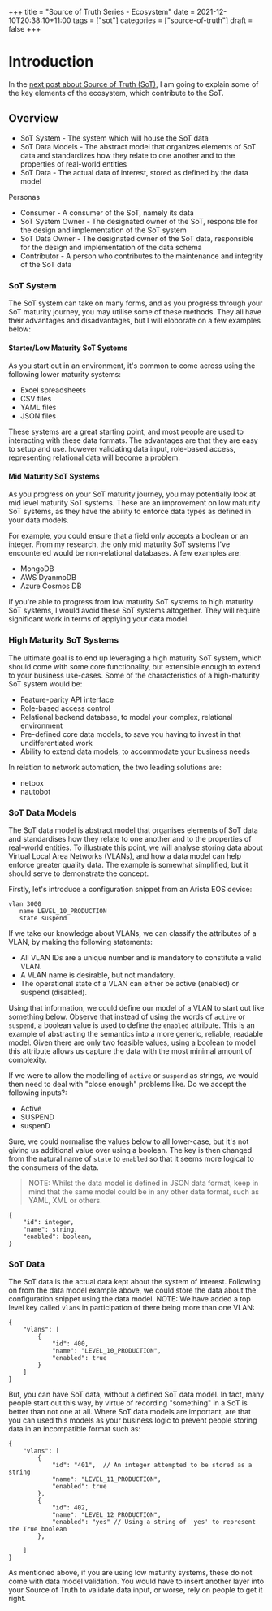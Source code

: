 +++
title = "Source of Truth Series - Ecosystem"
date = 2021-12-10T20:38:10+11:00
tags = ["sot"]
categories = ["source-of-truth"]
draft = false
+++

# Introduction

In the [next post about Source of Truth (SoT)](https://blog.danielteycheney.com/tags/sot/), I am going to explain some of the key elements of the ecosystem, which contribute to the SoT.


## Overview

- SoT System - The system which will house the SoT data
- SoT Data Models - The abstract model that organizes elements of SoT data and standardizes how they relate to one another and to the properties of real-world entities
- SoT Data - The actual data of interest, stored as defined by the data model

Personas

- Consumer - A consumer of the SoT, namely its data
- SoT System Owner - The designated owner of the SoT, responsible for the design and implementation of the SoT system
- SoT Data Owner - The designated owner of the SoT data, responsible for the design and implementation of the data schema
- Contributor - A person who contributes to the maintenance and integrity of the SoT data

### SoT System

The SoT system can take on many forms, and as you progress through your SoT maturity journey, you may utilise some of these methods. They all have their advantages and disadvantages, but I will eloborate on a few examples below:

#### Starter/Low Maturity SoT Systems

As you start out in an environment, it's common to come across using the following lower maturity systems:

- Excel spreadsheets
- CSV files
- YAML files
- JSON files

These systems are a great starting point, and most people are used to interacting with these data formats. The advantages are that they are easy to setup and use. however validating data input, role-based access, representing relational data will become a problem.

#### Mid Maturity SoT Systems

As you progress on your SoT maturity journey, you may potentially look at mid level maturity SoT systems. These are an improvement on low maturity SoT systems, as they have the ability to enforce data types as defined in your data models.

For example, you could ensure that a field only accepts a boolean or an integer. From my research, the only mid maturity SoT systems I've encountered would be non-relational databases. A few examples are:

- MongoDB
- AWS DyanmoDB
- Azure Cosmos DB

If you're able to progress from low maturity SoT systems to high maturity SoT systems, I would avoid these SoT systems altogether. They will require significant work in terms of applying your data model.

### High Maturity SoT Systems

The ultimate goal is to end up leveraging a high maturity SoT system, which should come with some core functionality, but extensible enough to extend to your business use-cases. Some of the characteristics of a high-maturity SoT system would be:

- Feature-parity API interface
- Role-based access control
- Relational backend database, to model your complex, relational environment
- Pre-defined core data models, to save you having to invest in that undifferentiated work
- Ability to extend data models, to accommodate your business needs

In relation to network automation, the two leading solutions are:

- netbox
- nautobot

### SoT Data Models

The SoT data model is abstract model that organises elements of SoT data and standardises how they relate to one another and to the properties of real-world entities. To illustrate this point, we will analyse storing data about Virtual Local Area Networks (VLANs), and how a data model can help enforce greater quality data. The example is somewhat simplified, but it should serve to demonstrate the concept.

Firstly, let's introduce a configuration snippet from an Arista EOS device:

```console
vlan 3000
   name LEVEL_10_PRODUCTION
   state suspend
```

If we take our knowledge about VLANs, we can classify the attributes of a VLAN, by making the following statements:

- All VLAN IDs are a unique number and is mandatory to constitute a valid VLAN.
- A VLAN name is desirable, but not mandatory. 
- The operational state of a VLAN can either be active (enabled) or suspend (disabled).

Using that information, we could define our model of a VLAN to start out like something below. Observe that instead of using the words of `active` or `suspend`, a boolean value is used to define the `enabled` attribute. This is an example of abstracting the semantics into a more generic, reliable, readable model. Given there are only two feasible values, using a boolean to model this attribute allows us capture the data with the most minimal amount of complexity.

If we were to allow the modelling of `active` or `suspend` as strings, we would then need to deal with "close enough" problems like. Do we accept the following inputs?:

- Active
- SUSPEND
- suspenD

Sure, we could normalise the values below to all lower-case, but it's not giving us additional value over using a boolean. The key is then changed from the natural name of `state` to `enabled` so that it seems more logical to the consumers of the data.


> NOTE: Whilst the data model is defined in JSON data format, keep in mind that the same model could be in any other data format, such as YAML, XML or others.


```
{
    "id": integer,
    "name": string,
    "enabled": boolean,
}
```

### SoT Data

The SoT data is the actual data kept about the system of interest. Following on from the data model example above, we could store the data about the configuration snippet using the data model. NOTE: We have added a top level key called `vlans` in participation of there being more than one VLAN:

```console
{
    "vlans": [
        {
            "id": 400,
            "name": "LEVEL_10_PRODUCTION",
            "enabled": true
        }
    ]
}
```

But, you can have SoT data, without a defined SoT data model. In fact, many people start out this way, by virtue of recording "something" in a SoT is better than not one at all. Where SoT data models are important, are that you can used this models as your business logic to prevent people storing data in an incompatible format such as:


```console
{
    "vlans": [
        {
            "id": "401",  // An integer attempted to be stored as a string
            "name": "LEVEL_11_PRODUCTION",
            "enabled": true
        },
        {
            "id": 402, 
            "name": "LEVEL_12_PRODUCTION",
            "enabled": "yes" // Using a string of 'yes' to represent the True boolean
        },
        
    ]
}
```

As mentioned above, if you are using low maturity systems, these do not come with data model validation. You would have to insert another layer into your Source of Truth to validate data input, or worse, rely on people to get it right.
